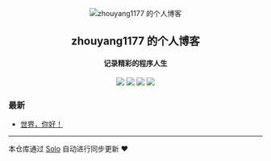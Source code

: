 <p align="center"><img alt="zhouyang1177 的个人博客" src="https://static.b3log.org/images/brand/solo-32.png"></p><h2 align="center">
zhouyang1177 的个人博客
</h2>

<h4 align="center">记录精彩的程序人生</h4>
<p align="center"><a title="zhouyang1177 的个人博客" target="_blank" href="https://github.com/zhouyang1177/solo-blog"><img src="https://img.shields.io/github/last-commit/zhouyang1177/solo-blog.svg?style=flat-square&color=FF9900"></a>
<a title="GitHub repo size in bytes" target="_blank" href="https://github.com/zhouyang1177/solo-blog"><img src="https://img.shields.io/github/repo-size/zhouyang1177/solo-blog.svg?style=flat-square"></a>
<a title="Solo Version" target="_blank" href="https://github.com/b3log/solo/releases"><img src="https://img.shields.io/badge/solo-3.6.6-f1e05a.svg?style=flat-square&color=blueviolet"></a>
<a title="Hits" target="_blank" href="https://github.com/b3log/hits"><img src="https://hits.b3log.org/zhouyang1177/solo-blog.svg"></a></p>

### 最新

* [世界，你好！](https://www.zhouyang.pub/hello-solo)



---

本仓库通过 [Solo](https://github.com/b3log/solo) 自动进行同步更新 ❤️ 